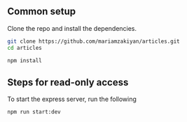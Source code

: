 ## Common setup

Clone the repo and install the dependencies.

```bash
git clone https://github.com/mariamzakiyan/articles.git
cd articles
```

```bash
npm install
```

## Steps for read-only access

To start the express server, run the following

```bash
npm run start:dev
```
